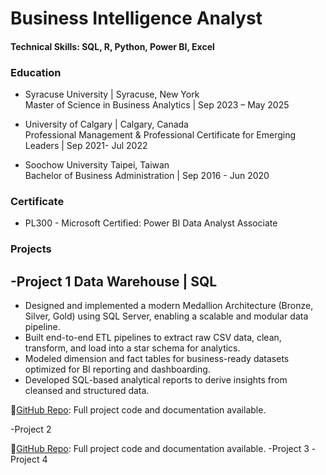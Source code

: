 # Business Intelligence Analyst

#### Technical Skills: SQL, R, Python, Power BI, Excel

### Education
- Syracuse University	| Syracuse, New York  
  Master of Science in Business Analytics |	Sep 2023 – May 2025

- University of Calgary |	Calgary, Canada  
   Professional Management & Professional Certificate for Emerging Leaders | Sep 2021- Jul 2022

- Soochow University	Taipei, Taiwan  
  Bachelor of Business Administration | Sep 2016 - Jun 2020

### Certificate

- PL300 - Microsoft Certified: Power BI Data Analyst Associate

### Projects
## -Project 1 Data Warehouse | SQL 
- Designed and implemented a modern Medallion Architecture (Bronze, Silver, Gold) using SQL Server, enabling a scalable and modular data pipeline.
- Built end-to-end ETL pipelines to extract raw CSV data, clean, transform, and load into a star schema for analytics.
- Modeled dimension and fact tables for business-ready datasets optimized for BI reporting and dashboarding.
- Developed SQL-based analytical reports to derive insights from cleansed and structured data.

📂[GitHub Repo]( https://github.com/yuan-116/sql-data-warehouse-project/tree/main): Full project code and documentation available.


-Project 2

📂[GitHub Repo](https://github.com/yuan-116/power_bi_projects/tree/main): Full project code and documentation available.
-Project 3
-Project 4

